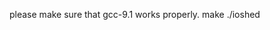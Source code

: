 <!--
 * @Author: Xiang Pan
 * @Date: 2021-08-12 20:03:07
 * @LastEditTime: 2021-08-12 20:03:25
 * @LastEditors: Xiang Pan
 * @Description: 
 * @FilePath: /Lab4/submissions/README.md
 * xiangpan@nyu.edu
-->
please make sure that gcc-9.1 works properly.
make
./ioshed